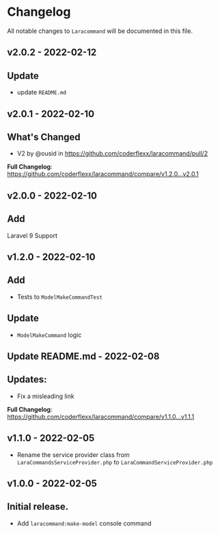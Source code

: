 # Changelog

All notable changes to `Laracommand` will be documented in this file.

## v2.0.2 - 2022-02-12

## Update

- update `README.md`

## v2.0.1 - 2022-02-10

## What's Changed

- V2 by @ousid in https://github.com/coderflexx/laracommand/pull/2

**Full Changelog**: https://github.com/coderflexx/laracommand/compare/v1.2.0...v2.0.1

## v2.0.0 - 2022-02-10

## Add

Laravel 9 Support

## v1.2.0 - 2022-02-10

## Add

- Tests to `ModelMakeCommandTest`

## Update

- `ModelMakeCommand` logic

## Update README.md - 2022-02-08

## Updates:

- Fix a misleading link

**Full Changelog**: https://github.com/coderflexx/laracommand/compare/v1.1.0...v1.1.1

## v1.1.0 - 2022-02-05

- Rename the service provider class from `LaraCommandsServiceProvider.php` to `LaraCommandServiceProvider.php`

## v1.0.0 - 2022-02-05

## Initial release.

- Add `laracommand:make-model` console command
